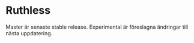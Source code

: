 # Ruthless

Master är senaste stable release.
Experimental är föreslagna ändringar till nästa uppdatering.
